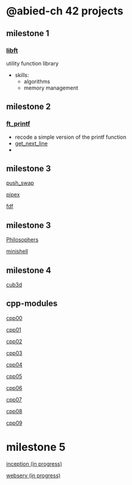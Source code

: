 # @abied-ch 42 projects
## milestone 1
### [libft](https://github.com/42-project-tracking/libft)
utility function library
* skills: 
  * algorithms
  * memory management
## milestone 2
### [ft_printf](https://github.com/42-project-tracking/ft_printf) 
 * recode a simple version of the printf function 
* [get_next_line](https://github.com/42-project-tracking/get_next_line)
 * 
## milestone 3
[push_swap](https://github.com/42-project-tracking/push_swap)

[pipex](https://github.com/42-project-tracking/pipex)

[fdf](https://github.com/42-project-tracking/fdf)
## milestone 3
[Philosophers](https://github.com/42-project-tracking/Philosophers)

[minishell](https://github.com/42-project-tracking/minishell)
## milestone 4
[cub3d](https://github.com/42-project-tracking/cub3d)
## cpp-modules
[cpp00](https://github.com/42-project-tracking/cpp-modules/cpp00)

[cpp01](https://github.com/42-project-tracking/cpp-modules/cpp01)

[cpp02](https://github.com/42-project-tracking/cpp-modules/cpp02)

[cpp03](https://github.com/42-project-tracking/cpp-modules/cpp03)

[cpp04](https://github.com/42-project-tracking/cpp-modules/cpp04)

[cpp05](https://github.com/42-project-tracking/cpp-modules/cpp05)

[cpp06](https://github.com/42-project-tracking/cpp-modules/cpp06)

[cpp07](https://github.com/42-project-tracking/cpp-modules/cpp07)

[cpp08](https://github.com/42-project-tracking/cpp-modules/cpp08)

[cpp09](https://github.com/42-project-tracking/cpp-modules/cpp09)
# milestone 5
[inception (in progress)](https://github.com/42-project-tracking/inception)

[webserv (in progress)](https://github.com/42-project-tracking/webserv)
